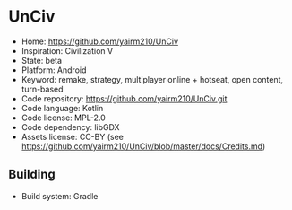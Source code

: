 # UnCiv

- Home: https://github.com/yairm210/UnCiv
- Inspiration: Civilization V
- State: beta
- Platform: Android
- Keyword: remake, strategy, multiplayer online + hotseat, open content, turn-based
- Code repository: https://github.com/yairm210/UnCiv.git
- Code language: Kotlin
- Code license: MPL-2.0
- Code dependency: libGDX
- Assets license: CC-BY (see https://github.com/yairm210/UnCiv/blob/master/docs/Credits.md)

## Building

- Build system: Gradle
